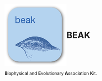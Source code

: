 <div style="display: flex; align-items: center;">
    <img src="icon.png" alt="Array Print" align="right" height=200pt/>
    <h1 style="margin: 0;">BEAK</h3>
</div>

**B**iophysical and **E**volutionary **A**ssociation **K**it.
